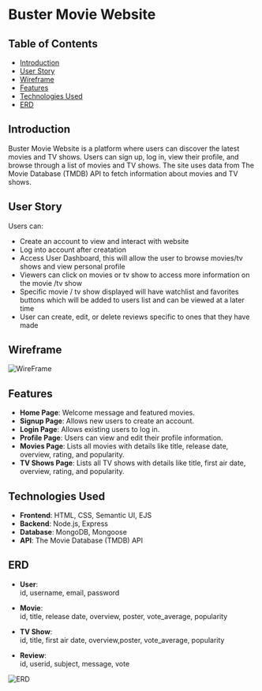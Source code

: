 # Buster Movie Website

## Table of Contents

- [Introduction](#introduction)
- [User Story](#user-story)
- [Wireframe](#wireframe)
- [Features](#features)
- [Technologies Used](#technologies-used)
- [ERD](#erd)

## Introduction

Buster Movie Website is a platform where users can discover the latest movies and TV shows. Users can sign up, log in, view their profile, and browse through a list of movies and TV shows. The site uses data from The Movie Database (TMDB) API to fetch information about movies and TV shows.

## User Story

Users can:

- Create an account to view and interact with website
- Log into account after creatation
- Access User Dashboard, this will allow the user to browse movies/tv shows and view personal profile
- Viewers can click on movies or tv show to access more information on the movie /tv show
- Specific movie / tv show displayed will have watchlist and favorites buttons which will be added to users list and can be viewed at a later time
- User can create, edit, or delete reviews specific to ones that they have made

## Wireframe

![WireFrame](coral_wireframe.png)

## Features

- **Home Page**: Welcome message and featured movies.
- **Signup Page**: Allows new users to create an account.
- **Login Page**: Allows existing users to log in.
- **Profile Page**: Users can view and edit their profile information.
- **Movies Page**: Lists all movies with details like title, release date, overview, rating, and popularity.
- **TV Shows Page**: Lists all TV shows with details like title, first air date, overview, rating, and popularity.

## Technologies Used

- **Frontend**: HTML, CSS, Semantic UI, EJS
- **Backend**: Node.js, Express
- **Database**: MongoDB, Mongoose
- **API**: The Movie Database (TMDB) API

## ERD

- **User**:
  <br>id, username, email, password

- **Movie**:
  <br>id, title, release date, overview, poster, vote_average, popularity

- **TV Show**:
  <br>id, title, first air date, overview,poster, vote_average, popularity
- **Review**:
  <br>id, userid, subject, message, vote

![ERD](coral_erd.png)
